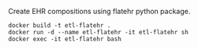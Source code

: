 Create EHR compositions using flatehr python package.

```
docker build -t etl-flatehr .
docker run -d --name etl-flatehr -it etl-flatehr sh
docker exec -it etl-flatehr bash
```

